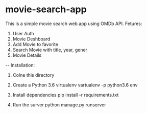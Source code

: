 # movie-search-app

This is a simple movie search web app using OMDb API.
Fetures:
  1. User Auth
  2. Movie Deshboard
  3. Add Movie to favorite
  4. Search Movie with title, year, gener
  5. Movie Details
  
 -- Installation:
 
 1. Colne this directory
    
 2. Create a Python 3.6 virtualenv
      vartualenv -p python3.6 env
 
 3. Install dependencies
      pip install -r requirements.txt
      
 4. Run the surver
      python manage.py runserver
